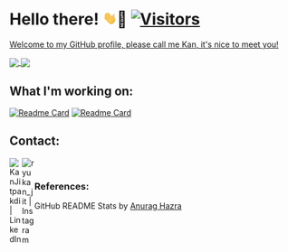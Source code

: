 # Hello there! <img src="https://raw.githubusercontent.com/ABSphreak/ABSphreak/master/gifs/Hi.gif" width="25px" />🦁 <a href="https://github.com/kanjitp"><img src="https://visitor-badge.laobi.icu/badge?page_id=kanjitp" alt="Visitors">

Welcome to my GitHub profile, please call me Kan, it's nice to meet you!

<div>
    <a href="https://github.com/kanjitp">
        <img align="center" src="https://github-readme-stats.vercel.app/api?username=kanjitp&show_icons=true&custom_title=My%20GitHub%20Stats&hide=stars&count_private=true&theme=nightowl" />
    </a>
    <a href="https://github.com/kanjitp">
        <img align="center" src="https://github-readme-stats.vercel.app/api/top-langs/?username=kanjitp&layout=compact&custom_title=Most%20Used%20Languages%20(Public)&theme=nightowl" />
    </a>
</div>



## What I'm working on:
[![Readme Card](https://github-readme-stats.vercel.app/api/pin/?username=kanjitp&repo=ip&theme=tokyonight)](https://github.com/kanjitp/bon_voyage)
[![Readme Card](https://github-readme-stats.vercel.app/api/pin/?username=kanjitp&repo=bon_voyage&theme=tokyonight)](https://github.com/kanjitp/bon_voyage)


## Contact:
[<img align="left" alt="KanJitpakdi | LinkedIn" width="22px" src="https://cdn.jsdelivr.net/npm/simple-icons@v3/icons/linkedin.svg" />][linkedin]
[<img align="left" alt="ryukan_jit | Instagram" width="22px" src="https://cdn.jsdelivr.net/npm/simple-icons@v3/icons/instagram.svg" />][instagram]
<br>


### References:
GitHub README Stats by [Anurag Hazra](https://github.com/kanjitp/anuraghazra) 



[instagram]: https://www.instagram.com/ryukan_jit/
[linkedin]: https://www.linkedin.com/in/kanjitpakdi

